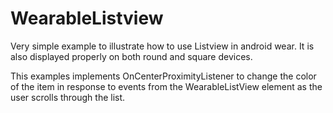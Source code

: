 # WearableListview

Very simple example to illustrate how to use Listview in android wear. It is also displayed properly on both round and square devices.

This examples implements OnCenterProximityListener to change the color of the item in response to events from the WearableListView element as the user scrolls through the list.
